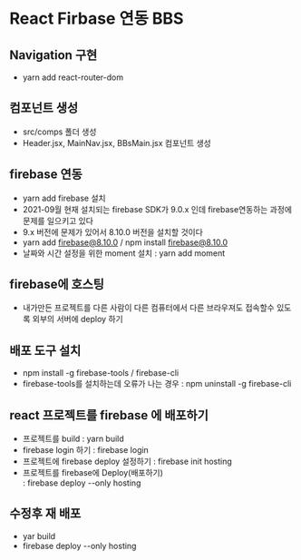 # React Firbase 연동 BBS

## Navigation 구현

- yarn add react-router-dom

## 컴포넌트 생성

- src/comps 폴더 생성
- Header.jsx, MainNav.jsx, BBsMain.jsx 컴포넌트 생성

## firebase 연동

- yarn add firebase 설치
- 2021-09월 현재 설치되는 firebase SDK가 9.0.x 인데 firebase연동하는 과정에 문제를 일으키고 있다
- 9.x 버전에 문제가 있어서 8.10.0 버전을 설치할 것이다
- yarn add firebase@8.10.0 / npm install firebase@8.10.0
- 날짜와 시간 설정을 위한 moment 설치 : yarn add moment

## firebase에 호스팅

- 내가만든 프로젝트를 다른 사람이 다른 컴퓨터에서 다른 브라우져도 접속할수 있도록 외부의 서버에 deploy 하기

## 배포 도구 설치

- npm install -g firebase-tools / firebase-cli
- firebase-tools를 설치하는데 오류가 나는 경우 : npm uninstall -g firebase-cli

## react 프로젝트를 firebase 에 배포하기

- 프로젝트를 build : yarn build
- firebase login 하기 : firebase login
- 프로젝트에 firebase deploy 설정하기 : firebase init hosting
- 프로젝트를 firebase에 Deploy(배포하기)  
  : firebase deploy --only hosting

## 수정후 재 배포

- yar build
- firebase deploy --only hosting
